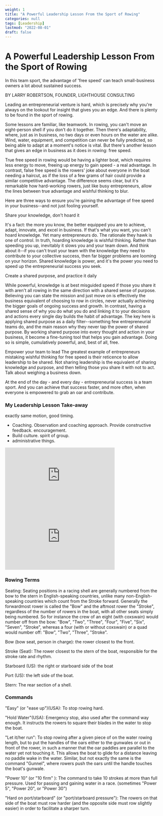 ```yaml
---
weight: 1
title: "A Powerful Leadership Lesson From the Sport of Rowing"
categories: null
tags: [Leadership]
lastmod: "2022-08-01"
draft: false
---
```



# A Powerful Leadership Lesson From the Sport of Rowing

In this team sport, the advantage of 'free speed' can teach small-business owners a lot about sustained success.

BY LARRY ROBERTSON, FOUNDER, LIGHTHOUSE CONSULTING  









Leading an entrepreneurial venture is hard, which is precisely why you're always on the lookout for insight that gives you an edge. And there is plenty to be found in the sport of rowing.   

Some lessons are familiar, like teamwork. In rowing, you can't move an eight-person shell if you don't do it together. Then there's adaptability, where, just as in business, no two days or even hours on the water are alike. Wind, water, equipment, and competition can never be fully predicted, so being able to adapt at a moment's notice is vital. But there's another lesson that gives an edge in business as it does in rowing: free speed.  

True free speed in rowing would be having a lighter boat, which requires less energy to move, freeing up energy to gain speed - a real advantage. In contrast, false free speed is the rowers' joke about everyone in the boat needing a haircut, as if the loss of a few grams of hair could provide a similar competitive advantage. The difference seems clear, but it's remarkable how hard-working rowers, just like busy entrepreneurs, allow the lines between true advantage and wishful thinking to blur.  

Here are three ways to ensure you're gaining the advantage of free speed in your business--and not just fooling yourself.  

Share your knowledge, don't hoard it

It's a fact: the more you know, the better equipped you are to achieve, adapt, innovate, and excel in business. If that's what you want, you can't hoard knowledge. Yet many entrepreneurs do. The rationale they hawk is one of control. In truth, hoarding knowledge is wishful thinking. Rather than speeding you up, inevitably it slows you and your team down. And think about it--if you can't trust your team with the knowledge they need to contribute to your collective success, then far bigger problems are looming on your horizon. Shared knowledge is power, and it's the power you need to speed up the entrepreneurial success you seek.  

Create a shared purpose, and practice it daily  

While powerful, knowledge is at best misguided speed if those you share it with aren't all rowing in the same direction with a shared sense of purpose. Believing you can state the mission and just move on is effectively the business equivalent of choosing to row in circles, never actually achieving the bigger goals of ongoing success and growth. In contrast, having a shared sense of why you do what you do and linking it to your decisions and actions every single day builds the habit of advantage. The key here is applying shared purpose as a daily filter--something few entrepreneurial teams do, and the main reason why they never tap the power of shared purpose. By working shared purpose into every thought and action in your business, it become a fine-tuning tool that helps you gain advantage. Doing so is simple, cumulatively powerful, and, best of all, free.  

Empower your team to lead
The greatest example of entrepreneurs mistaking wishful thinking for free speed is their reticence to allow leadership to be shared. Not sharing leadership is the equivalent of sharing knowledge and purpose, and then telling those you share it with not to act. Talk about weighing a business down.

At the end of the day - and every day - entrepreneurial success is a team sport. And you can achieve that success faster, and more often, when everyone is empowered to grab an oar and contribute.


### My Leadership Lesson Take-away
exactly same motion, good timing.  
* Coaching. Observation and coaching approach. Provide constructive feedback. encouragement.   
* Build culture. spirit of group.   
* administrative things.

<iframe width="360" height="200" src="https://www.youtube.com/embed/qtRWRnaOWwo" title="TEDx Talks: Lessons in Leadership from Rowing | Benjamin Gans" frameborder="0" allow="accelerometer; autoplay; clipboard-write; encrypted-media; gyroscope; picture-in-picture" allowfullscreen></iframe>


<iframe width="360" height="200" src="https://www.youtube.com/embed/2onTdSMBOXY" title="Steve Gladstone on Culture and Leadership" frameborder="0" allow="accelerometer; autoplay; clipboard-write; encrypted-media; gyroscope; picture-in-picture" allowfullscreen></iframe>


### Rowing Terms
Seating: Seating positions in a racing shell are generally numbered from the bow to the stern in English-speaking countries, unlike many non-English-speaking countries which count from the Stroke forward. Generally the forwardmost rower is called the "Bow" and the aftmost rower the "Stroke", regardless of the number of rowers in the boat, with all other seats simply being numbered. So for instance the crew of an eight (with coxswain) would number off from the bow: "Bow", "Two", "Three", "Four", "Five", "Six", "Seven", "Stroke", whereas a four (with or without coxswain) or a quad would number off: "Bow", "Two", "Three", "Stroke".

Bow (bow seat, person in charge): the rower closest to the front.  

Stroke (Seat): The rower closest to the stern of the boat, responsible for the stroke rate and rhythm.  

Starboard (US): the right or starboard side of the boat

Port (US): the left side of the boat.

Stern: The rear section of a shell.

### Commands
"Easy" (or "ease up")(USA): To stop rowing hard.  

"Hold Water"(USA): Emergency stop, also used after the command way enough. It instructs the rowers to square their blades in the water to stop the boat.

"Let it/her run": To stop rowing after a given piece of on the water rowing length, but to put the handles of the oars either to the gunwales or out in front of the rower, in such a manner that the oar paddles are parallel to the water yet not touching it. This allows the boat to glide for a distance leaving no paddle wake in the water. Similar, but not exactly the same is the command "Gunnel", where rowers push the oars until the handle touches the boat's gunwale.  

"Power 10" (or "10 firm" ): The command to take 10 strokes at more than full pressure. Used for passing and gaining water in a race. (sometimes "Power 5", "Power 20", or "Power 30")  

"Hard on port/starboard" (or "port/starboard pressure"): The rowers on that side of the boat must row harder (and the opposite side must row slightly easier) in order to facilitate a sharper turn.  


